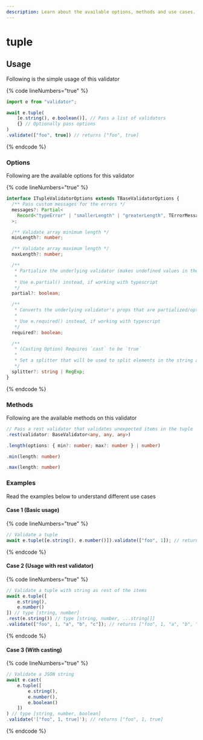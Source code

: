 ```yaml
---
description: Learn about the available options, methods and use cases.
---
```


# tuple

## Usage

Following is the simple usage of this validator

{% code lineNumbers="true" %}
```typescript
import e from "validator";

await e.tuple(
    [e.string(), e.boolean()], // Pass a list of validators
    {} // Optionally pass options
)
.validate(["foo", true]) // returns ["foo", true]
```
{% endcode %}

### Options

Following are the available options for this validator

{% code lineNumbers="true" %}
```typescript
interface ITupleValidatorOptions extends TBaseValidatorOptions {
  /** Pass custom messages for the errors */
  messages?: Partial<
    Record<"typeError" | "smallerLength" | "greaterLength", TErrorMessage>
  >;

  /** Validate array minimum length */
  minLength?: number;

  /** Validate array maximum length */
  maxLength?: number;

  /**
   * Partialize the underlying validator (makes undefined values in the props acceptable)
   *
   * Use e.partial() instead, if working with typescript
   */
  partial?: boolean;

  /**
   * Converts the underlying validator's props that are partialized/optional to required
   *
   * Use e.required() instead, if working with typescript
   */
  required?: boolean;

  /**
   * (Casting Option) Requires `cast` to be `true`
   *
   * Set a splitter that will be used to split elements in the string and convert it into array during the cast.
   */
  splitter?: string | RegExp;
}
```
{% endcode %}

### Methods

Following are the available methods on this validator

```typescript
// Pass a rest validator that validates unexpected items in the tuple
.rest(validator: BaseValidator<any, any, any>)
```

```typescript
.length(options: { min?: number; max?: number } | number)
```

```typescript
.min(length: number)
```

```typescript
.max(length: number)
```

### Examples

Read the examples below to understand different use cases

#### Case 1 (Basic usage)

{% code lineNumbers="true" %}
```typescript
// Validate a tuple
await e.tuple([e.string(), e.number()]).validate(["foo", 1]); // returns ["foo", 1]
```
{% endcode %}

#### Case 2 (Usage with rest validator)

{% code lineNumbers="true" %}
```typescript
// Validate a tuple with string as rest of the items
await e.tuple([
    e.string(), 
    e.number()
]) // type [string, number]
.rest(e.string()) // type [string, number, ...string[]]
.validate(["foo", 1, "a", "b", "c"]); // returns ["foo", 1, "a", "b", "c"]
```
{% endcode %}

#### Case 3 (With casting)

{% code lineNumbers="true" %}
```typescript
// Validate a JSON string
await e.cast(
    e.tuple([
        e.string(),
        e.number(),
        e.boolean()
    ])
) // type [string, number, boolean]
.validate('["foo", 1, true]'); // returns ["foo", 1, true]
```
{% endcode %}
